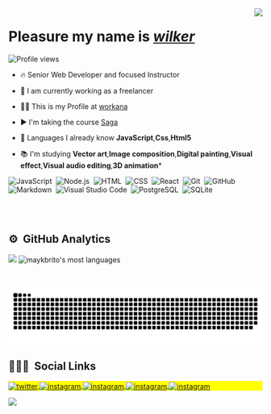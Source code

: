  <img align="right" height="300em" src="https://uploads.spiritfanfiction.com/historias/capitulos/201808/a-biblioteca-do-amor-14120768-290820180126.gif"/>
  </div>
 <h1 align="left">Pleasure my name is <a href="https://www.workana.com/freelancer/bae8fa5d192be3ecd7608c10d05ab276"><i>wilker</i></a></h1>

 <p align="left"> <img src="https://komarev.com/ghpvc/?username=ModernoProgramer&color=yellow" alt="Profile views" /> </p>

- 🔥 Senior Web Developer and focused Instructor

- 🔭 I am currently working as a freelancer

- 👨‍💻 This is my Profile at [workana ](https://www.workana.com/freelancer/bae8fa5d192be3ecd7608c10d05ab276)

- ▶️ I'm taking the course [Saga ](https://www.saga.com.br/cursos?utm_id=google)

- 💬 Languages ​​I already know
**JavaScript**,**Css**,**Html5**

- 📚 I'm studying
**Vector art**,**Image composition**,**Digital painting**,**Visual effect**,**Visual audio editing**,**3D animation***

![JavaScript](https://img.shields.io/badge/-JavaScript-05122A?style=flat&logo=javascript)&nbsp;
![Node.js](https://img.shields.io/badge/-Node.js-05122A?style=flat&logo=node.js)&nbsp;
![HTML](https://img.shields.io/badge/-HTML-05122A?style=flat&logo=HTML5)&nbsp;
![CSS](https://img.shields.io/badge/-CSS-05122A?style=flat&logo=CSS3&logoColor=1572B6)&nbsp;
![React](https://img.shields.io/badge/-React-05122A?style=flat&logo=react)&nbsp;
![Git](https://img.shields.io/badge/-Git-05122A?style=flat&logo=git)&nbsp;
![GitHub](https://img.shields.io/badge/-GitHub-05122A?style=flat&logo=github)&nbsp;
![Markdown](https://img.shields.io/badge/-Markdown-05122A?style=flat&logo=markdown)&nbsp;
![Visual Studio Code](https://img.shields.io/badge/-Visual%20Studio%20Code-05122A?style=flat&logo=visual-studio-code&logoColor=007ACC)&nbsp;
![PostgreSQL](https://img.shields.io/badge/-PostgreSQL-05122A?style=flat&logo=postgresql)&nbsp;
![SQLite](https://img.shields.io/badge/-SQLite-05122A?style=flat&logo=sqlite)&nbsp;
<div> 
<br><br>

## ⚙️ &nbsp;GitHub Analytics

<p align="left">
<img width="530em" src="https://github-readme-stats.vercel.app/api?username=ModernoProgramer&show_icons=true&theme=vision-friendly-dark"/>
<img width="530em" src="https://github-readme-stats.vercel.app/api/top-langs/?username=ModernoProgramer&layout=compact&theme=vision-friendly-dark" alt="maykbrito's most languages"/>
</p>

<br><br>
  ![Snake animation](https://github.com/ModernoProgramer/ModernoProgramer/blob/output/github-contribution-grid-snake.svg)
 
## 👨🏽‍🦲 &nbsp;Social Links

<p align="left" style="background:yellow">
<a href="https://twitter.com/ModernoProgram" target="_blank">
  <img align="center" src="https://img.shields.io/badge/-Wilker-05122A?style=flat&logo=twitter" alt="twitter"/>  
</a>
<a href="instagram.com/wilker_junio200/" target="_blank">
 <img align="center" src="https://img.shields.io/badge/-Wilker-05122A?style=flat&logo=instagram" alt="instagram"/>
</a>
 <a href="" target="_blank">
 <img align="center" src="https://img.shields.io/badge/-Wilker-05122A?style=flat&logo=discord" alt="instagram"/>
</a>
 </a>
 <a href="https://github.com/ModernoProgramer" target="_blank">
 <img align="center" src="https://img.shields.io/badge/-Wilker-05122A?style=flat&logo=github" alt="instagram"/>
</a>
 </a>
 <a href="https://wa.me/5561995809899" target="_blank">
 <img align="center" src="https://img.shields.io/badge/-Wilker-05122A?style=flat&logo=Whatsapp" alt="instagram"/>
</a>
</p>
 <img width="500em" src="https://github-readme-twitter-gazf.vercel.app/api?id=ModernoProgram&layout=wide&show_reply=off&show_retweet=off" />

</div>
